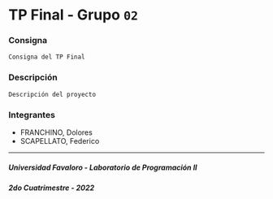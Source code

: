 # TP Final - Grupo `02`
### Consigna
    Consigna del TP Final
### Descripción
    Descripción del proyecto
### Integrantes
- FRANCHINO, Dolores
- SCAPELLATO, Federico
---
##### Universidad Favaloro - Laboratorio de Programación II
##### 2do Cuatrimestre - 2022
